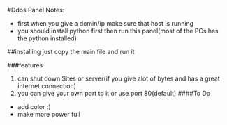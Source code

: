 #Ddos Panel
Notes:
 - first when you give a domin/ip make sure that host is running
 - you should install python first then run this panel(most of the PCs has the python installed)
 
 ##installing
   just copy the main file and run it
 
 ###features
   1. can shut down Sites or server(if you give alot of bytes and has a great internet connection)
   2. you can give your own port to it or use port 80(default)
 ####To Do
   - add color :)
   - make more power full    

